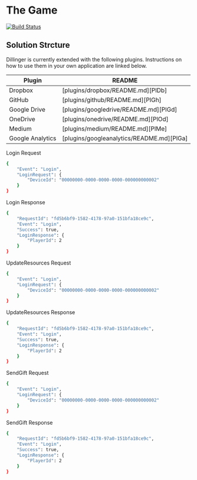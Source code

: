 # The Game 
[![Build Status](https://travis-ci.org/joemccann/dillinger.svg?branch=master)](https://travis-ci.org/joemccann/dillinger)

## Solution Strcture

Dillinger is currently extended with the following plugins.
Instructions on how to use them in your own application are linked below.

| Plugin | README |
| ------ | ------ |
| Dropbox | [plugins/dropbox/README.md][PlDb] |
| GitHub | [plugins/github/README.md][PlGh] |
| Google Drive | [plugins/googledrive/README.md][PlGd] |
| OneDrive | [plugins/onedrive/README.md][PlOd] |
| Medium | [plugins/medium/README.md][PlMe] |
| Google Analytics | [plugins/googleanalytics/README.md][PlGa] |


Login Request
```sh
{
    "Event": "Login",
    "LoginRequest": {
        "DeviceId": "00000000-0000-0000-0000-000000000002"
    }
}
```

Login Response
```sh
{
    "RequestId": "fd5b6bf9-1582-4178-97a0-151bfa18ce9c",
    "Event": "Login",
    "Success": true,
    "LoginResponse": {
        "PlayerId": 2
    }
}
```

UpdateResources Request
```sh
{
    "Event": "Login",
    "LoginRequest": {
        "DeviceId": "00000000-0000-0000-0000-000000000002"
    }
}
```

UpdateResources Response
```sh
{
    "RequestId": "fd5b6bf9-1582-4178-97a0-151bfa18ce9c",
    "Event": "Login",
    "Success": true,
    "LoginResponse": {
        "PlayerId": 2
    }
}
```

SendGift Request
```sh
{
    "Event": "Login",
    "LoginRequest": {
        "DeviceId": "00000000-0000-0000-0000-000000000002"
    }
}
```

SendGift Response
```sh
{
    "RequestId": "fd5b6bf9-1582-4178-97a0-151bfa18ce9c",
    "Event": "Login",
    "Success": true,
    "LoginResponse": {
        "PlayerId": 2
    }
}
```